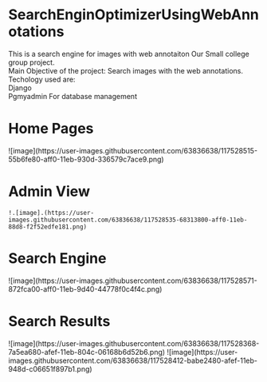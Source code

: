 # SearchEnginOptimizerUsingWebAnnotations
This is a search engine  for images with web annotaiton
Our Small college group project.
</br>
Main Objective of the project:
Search images with the web annotations.
</br>
Techology used are:</br>
Django</br>
Pgmyadmin For database management 



<h1>Home Pages</h1>
	![image](https://user-images.githubusercontent.com/63836638/117528515-55b6fe80-aff0-11eb-930d-336579c7ace9.png)
<h1> Admin View</h1>

	!.[image].(https://user-images.githubusercontent.com/63836638/117528535-68313800-aff0-11eb-88d8-f2f52edfe181.png)
<h1>Search Engine</h1>
	![image](https://user-images.githubusercontent.com/63836638/117528571-872fca00-aff0-11eb-9d40-44778f0c4f4c.png)
 <h1>  Search Results</h1>
	![image](https://user-images.githubusercontent.com/63836638/117528368-7a5ea680-afef-11eb-804c-06168b6d52b6.png)
	![image](https://user-images.githubusercontent.com/63836638/117528412-babe2480-afef-11eb-948d-c06651f897b1.png)

